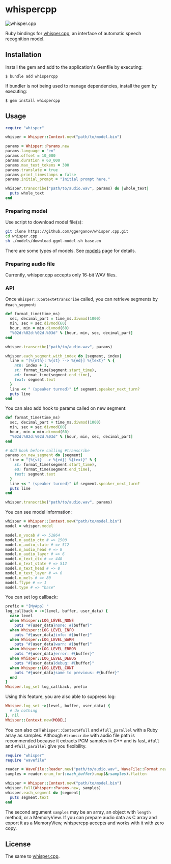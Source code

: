 whispercpp
==========

![whisper.cpp](https://user-images.githubusercontent.com/1991296/235238348-05d0f6a4-da44-4900-a1de-d0707e75b763.jpeg)

Ruby bindings for [whisper.cpp][], an interface of automatic speech recognition model.

Installation
------------

Install the gem and add to the application's Gemfile by executing:

    $ bundle add whispercpp

If bundler is not being used to manage dependencies, install the gem by executing:

    $ gem install whispercpp

Usage
-----

```ruby
require "whisper"

whisper = Whisper::Context.new("path/to/model.bin")

params = Whisper::Params.new
params.language = "en"
params.offset = 10_000
params.duration = 60_000
params.max_text_tokens = 300
params.translate = true
params.print_timestamps = false
params.initial_prompt = "Initial prompt here."

whisper.transcribe("path/to/audio.wav", params) do |whole_text|
  puts whole_text
end

```

### Preparing model ###

Use script to download model file(s):

```bash
git clone https://github.com/ggerganov/whisper.cpp.git
cd whisper.cpp
sh ./models/download-ggml-model.sh base.en
```

There are some types of models. See [models][] page for details.

### Preparing audio file ###

Currently, whisper.cpp accepts only 16-bit WAV files.

### API ###

Once `Whisper::Context#transcribe` called, you can retrieve segments by `#each_segment`:

```ruby
def format_time(time_ms)
  sec, decimal_part = time_ms.divmod(1000)
  min, sec = sec.divmod(60)
  hour, min = min.divmod(60)
  "%02d:%02d:%02d.%03d" % [hour, min, sec, decimal_part]
end

whisper.transcribe("path/to/audio.wav", params)

whisper.each_segment.with_index do |segment, index|
  line = "[%{nth}: %{st} --> %{ed}] %{text}" % {
    nth: index + 1,
    st: format_time(segment.start_time),
    ed: format_time(segment.end_time),
    text: segment.text
  }
  line << " (speaker turned)" if segment.speaker_next_turn?
  puts line
end

```

You can also add hook to params called on new segment:

```ruby
def format_time(time_ms)
  sec, decimal_part = time_ms.divmod(1000)
  min, sec = sec.divmod(60)
  hour, min = min.divmod(60)
  "%02d:%02d:%02d.%03d" % [hour, min, sec, decimal_part]
end

# Add hook before calling #transcribe
params.on_new_segment do |segment|
  line = "[%{st} --> %{ed}] %{text}" % {
    st: format_time(segment.start_time),
    ed: format_time(segment.end_time),
    text: segment.text
  }
  line << " (speaker turned)" if segment.speaker_next_turn?
  puts line
end

whisper.transcribe("path/to/audio.wav", params)

```

You can see model information:

```ruby
whisper = Whisper::Context.new("path/to/model.bin")
model = whisper.model

model.n_vocab # => 51864
model.n_audio_ctx # => 1500
model.n_audio_state # => 512
model.n_audio_head # => 8
model.n_audio_layer # => 6
model.n_text_ctx # => 448
model.n_text_state # => 512
model.n_text_head # => 8
model.n_text_layer # => 6
model.n_mels # => 80
model.ftype # => 1
model.type # => "base"

```

You can set log callback:

```ruby
prefix = "[MyApp] "
log_callback = ->(level, buffer, user_data) {
  case level
  when Whisper::LOG_LEVEL_NONE
    puts "#{user_data}none: #{buffer}"
  when Whisper::LOG_LEVEL_INFO
    puts "#{user_data}info: #{buffer}"
  when Whisper::LOG_LEVEL_WARN
    puts "#{user_data}warn: #{buffer}"
  when Whisper::LOG_LEVEL_ERROR
    puts "#{user_data}error: #{buffer}"
  when Whisper::LOG_LEVEL_DEBUG
    puts "#{user_data}debug: #{buffer}"
  when Whisper::LOG_LEVEL_CONT
    puts "#{user_data}same to previous: #{buffer}"
  end
}
Whisper.log_set log_callback, prefix
```

Using this feature, you are also able to suppress log:

```ruby
Whisper.log_set ->(level, buffer, user_data) {
  # do nothing
}, nil
Whisper::Context.new(MODEL)
```

You can also call `Whisper::Context#full` and `#full_parallel` with a Ruby array as samples. Although `#transcribe` with audio file path is recommended because it extracts PCM samples in C++ and is fast, `#full` and `#full_parallel` give you flexibility.

```ruby
require "whisper"
require "wavefile"

reader = WaveFile::Reader.new("path/to/audio.wav", WaveFile::Format.new(:mono, :float, 16000))
samples = reader.enum_for(:each_buffer).map(&:samples).flatten

whisper = Whisper::Context.new("path/to/model.bin")
whisper.full(Whisper::Params.new, samples)
whisper.each_segment do |segment|
  puts segment.text
end
```

The second argument `samples` may be an array, an object with `length` method, or a MemoryView. If you can prepare audio data as C array and export it as a MemoryView, whispercpp accepts and works with it with zero copy.

License
-------

The same to [whisper.cpp][].

[whisper.cpp]: https://github.com/ggerganov/whisper.cpp
[models]: https://github.com/ggerganov/whisper.cpp/tree/master/models
